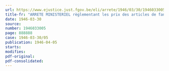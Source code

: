 ```yaml
---
url: https://www.ejustice.just.fgov.be/eli/arrete/1946/03/30/1946033005/justel
title-fr: "ARRETE MINISTERIEL règlementant les prix des articles de fantaisie chocolatés (articles creux), vendus à l'occasion des fêtes de Pâques"
date: 1946-03-30
source:
number: 1946033005
page: 888888
case: 1946-03-30/05
publication: 1946-04-05
starts:
modifies:
pdf-original:
pdf-consolidated:
---
```


